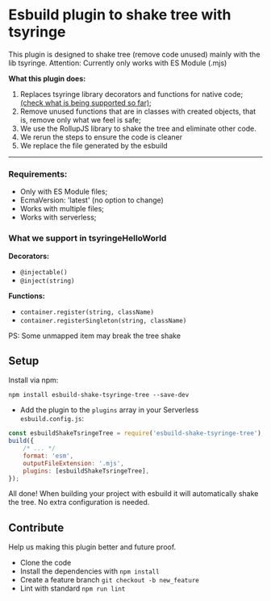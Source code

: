 # Esbuild plugin to shake tree with tsyringe

This plugin is designed to shake tree (remove code unused) mainly with the lib tsyringe. Attention: Currently only works with ES Module (.mjs)

**What this plugin does:**

1. Replaces tsyringe library decorators and functions for native code; [(check what is being supported so far)](#tsyringe);
2. Remove unused functions that are in classes with created objects, that is, remove only what we feel is safe;
3. We use the RollupJS library to shake the tree and eliminate other code.
4. We rerun the steps to ensure the code is cleaner
5. We replace the file generated by the esbuild

---

### Requirements:

-   Only with ES Module files;
-   EcmaVersion: 'latest' (no option to change)
-   Works with multiple files;
-   Works with serverless;

### What we support in tsyringe<span id="tsyringe">HelloWorld</span>

**Decorators:**

-   `@injectable()`
-   `@inject(string)`

**Functions:**

-   `container.register(string, className)`
-   `container.registerSingleton(string, className)`

PS: Some unmapped item may break the tree shake

## Setup

Install via npm:

```
npm install esbuild-shake-tsyringe-tree --save-dev
```

-   Add the plugin to the `plugins` array in your Serverless `esbuild.config.js`:

```javascript
const esbuildShakeTsringeTree = require('esbuild-shake-tsyringe-tree');
build({
    /* ... */
    format: 'esm',
    outputFileExtension: '.mjs',
    plugins: [esbuildShakeTsringeTree],
});
```

All done! When building your project with esbuild it will automatically shake the tree. No extra configuration is needed.

## Contribute

Help us making this plugin better and future proof.

-   Clone the code
-   Install the dependencies with `npm install`
-   Create a feature branch `git checkout -b new_feature`
-   Lint with standard `npm run lint`
